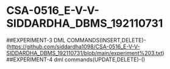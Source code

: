 # CSA-0516_E-V-V-SIDDARDHA_DBMS_192110731
##EXPERIMENT-3
DML COMMANDS(INSERT,DELETE)-(https://github.com/siddardha1098/CSA-0516_E-V-V-SIDDARDHA_DBMS_192110731/blob/main/experiment%203.txt)
##EXPERIMENT-4
dml commands(UPDATE,DELETE)-()
